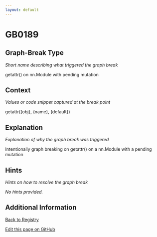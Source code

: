 ```yaml
---
layout: default
---
```

# GB0189

## Graph-Break Type
*Short name describing what triggered the graph break*

getattr() on nn.Module with pending mutation

## Context
*Values or code snippet captured at the break point*

getattr({obj}, {name}, {default})

## Explanation
*Explanation of why the graph break was triggered*

Intentionally graph breaking on getattr() on a nn.Module with a pending mutation

## Hints
*Hints on how to resolve the graph break*

*No hints provided.*


## Additional Information

<!-- ADDITIONAL INFORMATION START - Add custom information below this line -->

<!-- ADDITIONAL INFORMATION END -->

[Back to Registry](../index.html)

[Edit this page on GitHub](https://github.com/pytorch-labs/compile-graph-break-site/edit/main/docs/gb/gb0189.md)
